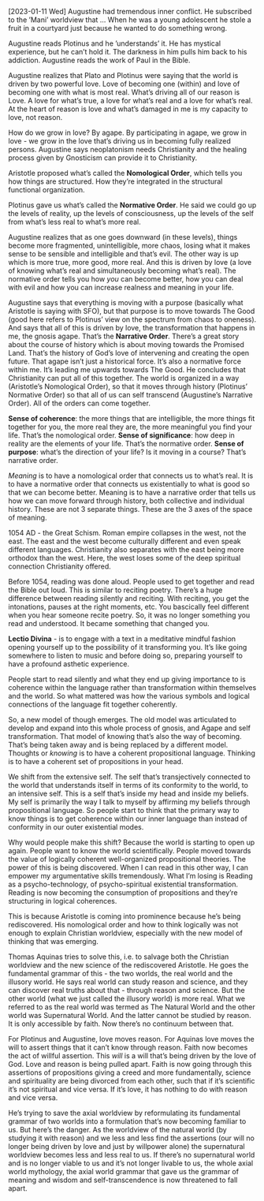 <span class="timestamp-wrapper"><span class="timestamp">[2023-01-11 Wed]</span></span> Augustine had tremendous inner conflict. He subscribed to the ’Mani’ worldview that &#x2026; When he was a young adolescent he stole a fruit in a courtyard just because he wanted to do something wrong.

Augustine reads Plotinus and he ’understands’ it. He has mystical experience, but he can’t hold it. The darkness in him pulls him back to his addiction. Augustine reads the work of Paul in the Bible.

Augustine realizes that Plato and Plotinus were saying that the world is driven by two powerful love. Love of becoming one (within) and love of becoming one with what is most real. What’s driving all of our reason is Love. A love for what’s true, a love for what’s real and a love for what’s real. At the heart of reason is love and what’s damaged in me is my capacity to love, not reason.

How do we grow in love? By agape. By participating in agape, we grow in love - we grow in the love that’s driving us in becoming fully realized persons. Augustine says neoplatonism needs Christianity and the healing process given by Gnosticism can provide it to Christianity.

Aristotle proposed what’s called the **Nomological Order**, which tells you how things are structured. How they’re integrated in the structural functional organization.

Plotinus gave us what’s called the **Normative Order**. He said we could go up the levels of reality, up the levels of consciousness, up the levels of the self from what’s less real to what’s more real.

Augustine realizes that as one goes downward (in these levels), things become more fragmented, unintelligible, more chaos, losing what it makes sense to be sensible and intelligible and that’s evil. The other way is up which is more true, more good, more real. And this is driven by love (a love of knowing what’s real and simultaneously becoming what’s real). The normative order tells you how *you* can become better, how you can deal with evil and how you can increase realness and meaning in your life.

Augustine says that everything is moving with a purpose (basically what Aristotle is saying with SFO), but that purpose is to move towards The Good (good here refers to Plotinus’ view on the spectrum from chaos to oneness). And says that all of this is driven by love, the transformation that happens in me, the gnosis agape. That’s the **Narrative Order**. There’s a great story about the course of history which is about moving towards the Promised Land. That’s the history of God’s love of intervening and creating the open future. That agape isn’t just a historical force. It’s also a normative force within me. It’s leading me upwards towards The Good. He concludes that Christianity can put all of this together. The world is organized in a way (Aristotle’s Nomological Order), so that it moves through history (Plotinus’ Normative Order) so that all of us can self transcend (Augustine’s Narrative Order). All of the orders can come together.

**Sense of coherence**: the more things that are intelligible, the more things fit together for you, the more real they are, the more meaningful you find your life. That’s the nomological order. **Sense of significance**: how deep in reality are the elements of your life. That’s the normative order. **Sense of purpose**: what’s the direction of your life? Is it moving in a course? That’s narrative order.

*Meaning* is to have a nomological order that connects us to what’s real. It is to have a normative order that connects us existentially to what is good so that we can become better. Meaning is to have a narrative order that tells us how we can move forward through history, both collective and individual history. These are not 3 separate things. These are the 3 axes of the space of meaning.

1054 AD - the Great Schism. Roman empire collapses in the west, not the east. The east and the west become culturally different and even speak different languages. Christianity also separates with the east being more orthodox than the west. Here, the west loses some of the deep spiritual connection Christianity offered.

Before 1054, reading was done aloud. People used to get together and read the Bible out loud. This is similar to reciting poetry. There’s a huge difference between reading silently and reciting. With reciting, you get the intonations, pauses at the right moments, etc. You bascically feel different when you hear someone recite poetry. So, it was no longer something you read and understood. It became something that changed you.

**Lectio Divina** - is to engage with a text in a meditative mindful fashion opening yourself up to the possibility of it transforming you. It’s like going somewhere to listen to music and before doing so, preparing yourself to have a profound asthetic experience.

People start to read silently and what they end up giving importance to is coherence within the language rather than transformation within themselves and the world. So what mattered was how the various symbols and logical connections of the language fit together coherently.

So, a new model of though emerges. The old model was articulated to develop and expand into this whole process of gnosis, and Agape and self transformation. That model of knowing that’s also the way of becoming. That’s being taken away and is being replaced by a different model. Thoughts or *knowing* is to have a coherent propositional language. Thinking is to have a coherent set of propositions in your head.

We shift from the extensive self. The self that’s transjectively connected to the world that understands itself in terms of its conformity to the world, to an intensive self. This is a self that’s inside my head and inside my beliefs. My self is primarily the way I talk to myself by affirming my beliefs through propositional language. So people start to think that the primary way to know things is to get coherence within our inner language than instead of conformity in our outer existential modes.

Why would people make this shift? Because the world is starting to open up again. People want to know the world scientifically. People moved towards the value of logically coherent well-organized propositional theories. The power of this is being discovered. When I can read in this other way, I can empower my argumentative skills tremendously. What I’m losing is Reading as a psycho-technology, of psycho-spiritual existential transformation. Reading is now becoming the consumption of propositions and they’re structuring in logical coherences.

This is because Aristotle is coming into prominence because he’s being rediscovered. His nomological order and how to think logically was not enough to explain Christian worldview, especially with the new model of thinking that was emerging.

Thomas Aquinas tries to solve this, i.e. to salvage both the Christian worldview and the new science of the rediscovered Aristotle. He goes the fundamental grammar of this - the two worlds, the real world and the illusory world. He says real world can study reason and science, and they can discover real truths about that - through reason and science. But the other world (what we just called the illusory world) is more real. What we referred to as the real world was termed as The Natural World and the other world was Supernatural World. And the latter cannot be studied by reason. It is only accessible by faith. Now there’s no continuum between that.

For Plotinus and Augustine, love moves reason. For Aquinas love moves the will to assert things that it can’t know through reason. Faith now becomes the act of willful assertion. This *will* is a will that’s being driven by the love of God. Love and reason is being pulled apart. Faith is now going through this assertions of propositions giving a creed and more fundamentally, science and spirituality are being divorced from each other, such that if it’s scientific it’s not spiritual and vice versa. If it’s love, it has nothing to do with reason and vice versa.

He’s trying to save the axial worldview by reformulating its fundamental grammar of two worlds into a formulation that’s now becoming familiar to us. But here’s the danger. As the worldview of the natural world (by studying it with reason) and we less and less find the assertions (our will no longer being driven by love and just by willpower alone) the supernatural worldview becomes less and less real to us. If there’s no supernatural world and is no longer viable to us and it’s not longer livable to us, the whole axial world mythology, the axial world grammar that gave us the grammar of meaning and wisdom and self-transcendence is now threatened to fall apart.